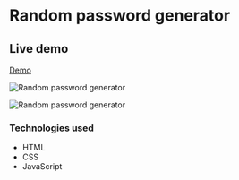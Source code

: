 # Random password generator

## Live demo
[Demo](https://r-password-generator.netlify.app/)

![Random password generator](https://res.cloudinary.com/dgm9zfiuo/image/upload/v1698765540/Portfolio%20projects/view_1_jhavup.png)

![Random password generator](https://res.cloudinary.com/dgm9zfiuo/image/upload/v1698765540/Portfolio%20projects/view_2_mes4vy.png)

### Technologies used
* HTML
* CSS
* JavaScript
